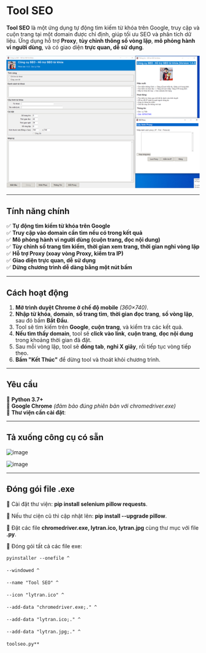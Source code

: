 # Tool SEO

**Tool SEO** là một ứng dụng tự động tìm kiếm từ khóa trên Google, truy cập và cuộn trang tại một domain được chỉ định, giúp tối ưu SEO và phân tích dữ liệu. Ứng dụng hỗ trợ **Proxy**, **tùy chỉnh thông số vòng lặp**, **mô phỏng hành vi người dùng**, và có giao diện **trực quan, dễ sử dụng**.

![Tool SEO](ToolSEO.png)

---

## **Tính năng chính**
✅ **Tự động tìm kiếm từ khóa trên Google**  
✅ **Truy cập vào domain cần tìm nếu có trong kết quả**  
✅ **Mô phỏng hành vi người dùng (cuộn trang, đọc nội dung)**  
✅ **Tùy chỉnh số trang tìm kiếm, thời gian xem trang, thời gian nghỉ vòng lặp**  
✅ **Hỗ trợ Proxy (xoay vòng Proxy, kiểm tra IP)**  
✅ **Giao diện trực quan, dễ sử dụng**  
✅ **Dừng chương trình dễ dàng bằng một nút bấm**  

---

## **Cách hoạt động**
1. **Mở trình duyệt Chrome ở chế độ mobile** *(360×740)*.  
2. **Nhập từ khóa**, **domain**, **số trang tìm**, **thời gian đọc trang**, **số vòng lặp**, sau đó bấm **Bắt Đầu**.  
3. Tool sẽ tìm kiếm trên **Google**, **cuộn trang**, và kiểm tra các kết quả.  
4. **Nếu tìm thấy domain**, tool sẽ **click vào link**, **cuộn trang**, **đọc nội dung** trong khoảng thời gian đã đặt.  
5. Sau mỗi vòng lặp, tool sẽ **đóng tab**, **nghỉ X giây**, rồi tiếp tục vòng tiếp theo.  
6. **Bấm "Kết Thúc"** để dừng tool và thoát khỏi chương trình.  

---

## **Yêu cầu**
🔹 **Python 3.7+**  
🔹 **Google Chrome** *(đảm bảo đúng phiên bản với chromedriver.exe)*  
🔹 **Thư viện cần cài đặt**:

---
## **Tả xuống công cụ có sẵn**

![image](https://github.com/user-attachments/assets/1fead9dd-5ffb-45a0-bac9-f039e21440c0)

![image](https://github.com/user-attachments/assets/a3f1bc75-8f98-402f-9230-11c37c89acb4)

---

## **Đóng gói file .exe**

🔹 Cài đặt thư viện: **pip install selenium pillow requests**.

🔹 Nếu thư ciện cũ thì cập nhật lên: **pip install --upgrade pillow**.

🔹 Đặt các file **chromedriver.exe, lytran.ico, lytran.jpg** cùng thư mục với file **.py**.

🔹 Đóng gói tất cả các file exe:

    pyinstaller --onefile ^

    --windowed ^
    
    --name "Tool SEO" ^
    
    --icon "lytran.ico" ^
    
    --add-data "chromedriver.exe;." ^
    
    --add-data "lytran.ico;." ^
    
    --add-data "lytran.jpg;." ^
    
    toolseo.py**
